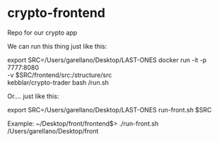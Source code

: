 # crypto-frontend

Repo for our crypto app

We can run this thing just like this:



export SRC=/Users/garellano/Desktop/LAST-ONES
docker run -it -p 7777:8080 \
-v $SRC/frontend/src:/structure/src \
kebblar/crypto-trader bash /run.sh



Or.... just like this:



export SRC=/Users/garellano/Desktop/LAST-ONES
run-front.sh $SRC


Example:
~/Desktop/front/frontend$> ./run-front.sh /Users/garellano/Desktop/front
